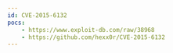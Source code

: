 ```yaml
---
id: CVE-2015-6132
pocs: 
    - https://www.exploit-db.com/raw/38968
    - https://github.com/hexx0r/CVE-2015-6132
---
```

